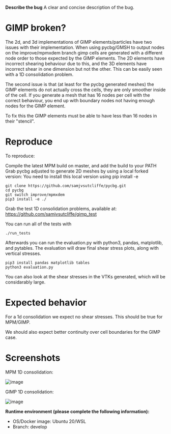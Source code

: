 **Describe the bug**
A clear and concise description of the bug.
# GIMP broken?
The 2d, and 3d implementations of GIMP elements/particles have two issues with their implementation.
When using pycbg/GMSH to output nodes on the improve/mpmxdem branch gimp cells are generated with a different node order to those expected by the GIMP elements.
The 2D elements have incorrect shearing behaviour due to this, and the 3D elements have incorrect shear in one dimension but not the other.
This can be easily seen with a 1D consolidation problem.

The second issue is that (at least for the pycbg generated meshes) the GIMP elements do not actually cross the cells, they are only smoother inside of the cell.
If you generate a mesh that has 16 nodes per cell with the correct behaviour, you end up with boundary nodes not having enough nodes for the GIMP element.

To fix this the GIMP elements must be able to have less than 16 nodes in their "stencil".


# Reproduce
To reproduce:

Compile the latest MPM build on master, and add the build to your PATH
Grab pycbg adjusted to generate 2D meshes by using a local forked version:
You need to install this local version using pip install -e
```
git clone https://github.com/samjvsutcliffe/pycbg.git
cd pycbg
git switch improve/mpmxdem
pip3 install -e ./
```

Grab the test 1D consolidation problems, available at:
https://github.com/samjvsutcliffe/gimp_test

You can run all of the tests with 
```
./run_tests
```

Afterwards you can run the evaluation.py with python3, pandas, matplotlib, and pytables.
The evaluation will draw final shear stress plots, along with vertical stresses.
```
pip3 install pandas matplotlib tables
python3 evaluation.py
```
You can also look at the shear stresses in the VTKs generated, which will be considarably large.

# Expected behavior
For a 1d consolidation we expect no shear stresses.
This should be true for MPM/GIMP.

We should also expect better continuity over cell boundaries for the GIMP case.


# Screenshots

MPM 1D consolidation:

![image](https://user-images.githubusercontent.com/117826225/215151109-8e441e97-3b01-4f49-b19e-53da67071664.png)

GIMP 1D consolidation:

![image](https://user-images.githubusercontent.com/117826225/215151055-2a6afebe-a633-409f-9057-bf1cc48c05cb.png)

**Runtime environment (please complete the following information):**
 - OS/Docker image: Ubuntu 20/WSL
 - Branch: develop


